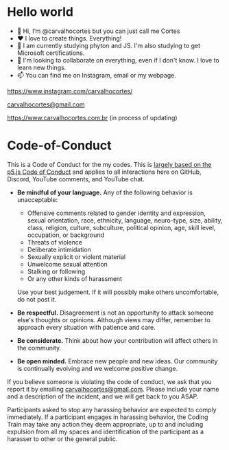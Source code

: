 
# Hello world

- 👋 Hi, I’m @carvalhocortes but you can just call me Cortes
- ❤️ I love to create things. Everything!
- 🌱 I am currently studying phyton and JS. I'm also studying to get Microsoft certifications.
- 💞️ I'm looking to collaborate on everything, even if I don't know. I love to learn new things.
- 📫 You can find me on Instagram, email or my webpage. 

https://www.instagram.com/carvalhocortes/

carvalhocortes@gmail.com

https://www.carvalhocortes.com.br (in process of updating)


# Code-of-Conduct

This is a Code of Conduct for the my codes. This is [largely based on the p5.js Code of Conduct](https://github.com/processing/p5.js/blob/main/CODE_OF_CONDUCT.md) and applies to all interactions here on GitHub, Discord, YouTube comments, and YouTube chat.

* **Be mindful of your language.** Any of the following behavior is unacceptable: 
  * Offensive comments related to gender identity and expression, sexual orientation, race, ethnicity, language, neuro-type, size, ability, class, religion, culture, subculture, political opinion, age, skill level, occupation, or background
  * Threats of violence
  * Deliberate intimidation
  * Sexually explicit or violent material
  * Unwelcome sexual attention
  * Stalking or following
  * Or any other kinds of harassment

  Use your best judgement. If it will possibly make others uncomfortable, do not post it.

* **Be respectful.** Disagreement is not an opportunity to attack someone else's thoughts or opinions. Although views may differ, remember to approach every situation with patience and care. 
* **Be considerate.** Think about how your contribution will affect others in the community. 
* **Be open minded.** Embrace new people and new ideas. Our community is continually evolving and we welcome positive change.

If you believe someone is violating the code of conduct, we ask that you report it by emailing [carvalhocortes@gmail.com](mailto:carvalhocortes@gmail.com). Please include your name and a description of the incident, and we will get back to you ASAP.

Participants asked to stop any harassing behavior are expected to comply immediately. If a participant engages in harassing behavior, the Coding Train may take any action they deem appropriate, up to and including expulsion from all my spaces and identification of the participant as a harasser to other or the general public. 
